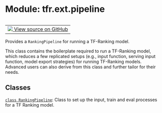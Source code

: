 <div itemscope itemtype="http://developers.google.com/ReferenceObject">
<meta itemprop="name" content="tfr.ext.pipeline" />
<meta itemprop="path" content="Stable" />
</div>

# Module: tfr.ext.pipeline

<!-- Insert buttons and diff -->

<table class="tfo-notebook-buttons tfo-api" align="left">

<td>
  <a target="_blank" href="https://github.com/tensorflow/ranking/tree/master/tensorflow_ranking/extension/pipeline.py">
    <img src="https://www.tensorflow.org/images/GitHub-Mark-32px.png" />
    View source on GitHub
  </a>
</td></table>

Provides a `RankingPipeline` for running a TF-Ranking model.

This class contains the boilerplate required to run a TF-Ranking model, which
reduces a few replicated setups (e.g., input function, serving input function,
model export strategies) for running TF-Ranking models. Advanced users can also
derive from this class and further tailor for their needs.

## Classes

[`class RankingPipeline`](../../tfr/ext/pipeline/RankingPipeline.md): Class to
set up the input, train and eval processes for a TF Ranking model.
